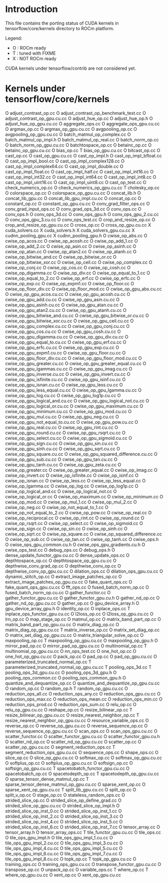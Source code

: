 Introduction
============
This file contains the porting status of CUDA kernels in
tensorflow/core/kernels directory to ROCm platform.

Legend:
- O : ROCm ready
- T : tuned with FIXME
- X : NOT ROCm ready

CUDA kernels under tensorflow/contrib are not considered yet.

Kernels under tensorflow/core/kernels
=====================================
O adjust_contrast_op.cc
O adjust_contrast_op_benchmark_test.cc
O adjust_contrast_op_gpu.cu.cc
O adjust_hue_op.cc
O adjust_hue_op.h
O adjust_hue_op_gpu.cu.cc
O aggregate_ops.cc
O aggregate_ops_gpu.cu.cc
O argmax_op.cc
O argmax_op_gpu.cu.cc
O avgpooling_op.cc
O avgpooling_op_gpu.cu.cc
O batch_matmul_op_complex.cc
O batch_matmul_op_impl.h
O batch_matmul_op_real.cc
O batch_norm_op.cc
O batch_norm_op_gpu.cu.cc
O batchtospace_op.cc
O betainc_op.cc
O betainc_op_gpu.cu.cc
O bias_op.cc
T bias_op_gpu.cu.cc
O bitcast_op.cc
O cast_op.cc
O cast_op_gpu.cu.cc
O cast_op_impl.h
O cast_op_impl_bfloat.cc
O cast_op_impl_bool.cc
O cast_op_impl_complex128.cc
O cast_op_impl_complex64.cc
O cast_op_impl_double.cc
O cast_op_impl_float.cc
O cast_op_impl_half.cc
O cast_op_impl_int16.cc
O cast_op_impl_int32.cc
O cast_op_impl_int64.cc
O cast_op_impl_int8.cc
O cast_op_impl_uint16.cc
O cast_op_impl_uint8.cc
O cast_op_test.cc
O check_numerics_op.cc
O check_numerics_op_gpu.cu.cc
T cholesky_op.cc
O colorspace_op.cc
O colorspace_op_gpu.cu.cc
O concat_lib.h
O concat_lib_gpu.cc
O concat_lib_gpu_impl.cu.cc
O concat_op.cc
O constant_op.cc
O constant_op_gpu.cu.cc
O conv_grad_filter_ops.cc
O conv_grad_input_ops.cc
O conv_grad_ops_3d.cc
O conv_ops.cc
O conv_ops.h
O conv_ops_3d.cc
O conv_ops_gpu.h
O conv_ops_gpu_2.cu.cc
O conv_ops_gpu_3.cu.cc
O conv_ops_test.cc
O crop_and_resize_op.cc
O crop_and_resize_op_gpu.cu.cc
O cross_op.cc
O cross_op_gpu.cu.cc
X cuda_solvers.cc
X cuda_solvers.h
X cuda_solvers_gpu.cu.cc
X cudnn_pooling_gpu.cc
X cudnn_pooling_gpu.h
O cwise_op_abs.cc
O cwise_op_acos.cc
O cwise_op_acosh.cc
O cwise_op_add_1.cc
O cwise_op_add_2.cc
O cwise_op_asin.cc
O cwise_op_asinh.cc
O cwise_op_atan.cc
O cwise_op_atan2.cc
O cwise_op_atanh.cc
O cwise_op_bitwise_and.cc
O cwise_op_bitwise_or.cc
O cwise_op_bitwise_xor.cc
O cwise_op_ceil.cc
O cwise_op_complex.cc
O cwise_op_conj.cc
O cwise_op_cos.cc
O cwise_op_cosh.cc
O cwise_op_digamma.cc
O cwise_op_div.cc
O cwise_op_equal_to_1.cc
O cwise_op_equal_to_2.cc
O cwise_op_erf.cc
O cwise_op_erfc.cc
O cwise_op_exp.cc
O cwise_op_expm1.cc
O cwise_op_floor.cc
O cwise_op_floor_div.cc
O cwise_op_floor_mod.cc
O cwise_op_gpu_abs.cu.cc
O cwise_op_gpu_acos.cu.cc
O cwise_op_gpu_acosh.cu.cc
O cwise_op_gpu_add.cu.cc
O cwise_op_gpu_asin.cu.cc
O cwise_op_gpu_asinh.cu.cc
O cwise_op_gpu_atan.cu.cc
O cwise_op_gpu_atan2.cu.cc
O cwise_op_gpu_atanh.cu.cc
O cwise_op_gpu_bitwise_and.cu.cc
O cwise_op_gpu_bitwise_or.cu.cc
O cwise_op_gpu_bitwise_xor.cu.cc
O cwise_op_gpu_ceil.cu.cc
O cwise_op_gpu_complex.cu.cc
O cwise_op_gpu_conj.cu.cc
O cwise_op_gpu_cos.cu.cc
O cwise_op_gpu_cosh.cu.cc
O cwise_op_gpu_digamma.cu.cc
O cwise_op_gpu_div.cu.cc
O cwise_op_gpu_equal_to.cu.cc
O cwise_op_gpu_erf.cu.cc
O cwise_op_gpu_erfc.cu.cc
O cwise_op_gpu_exp.cu.cc
O cwise_op_gpu_expm1.cu.cc
O cwise_op_gpu_floor.cu.cc
O cwise_op_gpu_floor_div.cu.cc
O cwise_op_gpu_floor_mod.cu.cc
O cwise_op_gpu_greater.cu.cc
O cwise_op_gpu_greater_equal.cu.cc
O cwise_op_gpu_igammas.cu.cc
O cwise_op_gpu_imag.cu.cc
O cwise_op_gpu_inverse.cu.cc
O cwise_op_gpu_invert.cu.cc
O cwise_op_gpu_isfinite.cu.cc
O cwise_op_gpu_isinf.cu.cc
O cwise_op_gpu_isnan.cu.cc
O cwise_op_gpu_less.cu.cc
O cwise_op_gpu_less_equal.cu.cc
O cwise_op_gpu_lgamma.cu.cc
O cwise_op_gpu_log.cu.cc
O cwise_op_gpu_log1p.cu.cc
O cwise_op_gpu_logical_and.cu.cc
O cwise_op_gpu_logical_not.cu.cc
O cwise_op_gpu_logical_or.cu.cc
O cwise_op_gpu_maximum.cu.cc
O cwise_op_gpu_minimum.cu.cc
O cwise_op_gpu_mod.cu.cc
O cwise_op_gpu_mul.cu.cc
O cwise_op_gpu_neg.cu.cc
O cwise_op_gpu_not_equal_to.cu.cc
O cwise_op_gpu_pow.cu.cc
O cwise_op_gpu_real.cu.cc
O cwise_op_gpu_rint.cu.cc
O cwise_op_gpu_round.cu.cc
O cwise_op_gpu_rsqrt.cu.cc
O cwise_op_gpu_select.cu.cc
O cwise_op_gpu_sigmoid.cu.cc
O cwise_op_gpu_sign.cu.cc
O cwise_op_gpu_sin.cu.cc
O cwise_op_gpu_sinh.cu.cc
O cwise_op_gpu_sqrt.cu.cc
O cwise_op_gpu_square.cu.cc
O cwise_op_gpu_squared_difference.cu.cc
O cwise_op_gpu_sub.cu.cc
O cwise_op_gpu_tan.cu.cc
O cwise_op_gpu_tanh.cu.cc
O cwise_op_gpu_zeta.cu.cc
O cwise_op_greater.cc
O cwise_op_greater_equal.cc
O cwise_op_imag.cc
O cwise_op_invert.cc
O cwise_op_isfinite.cc
O cwise_op_isinf.cc
O cwise_op_isnan.cc
O cwise_op_less.cc
O cwise_op_less_equal.cc
O cwise_op_lgamma.cc
O cwise_op_log.cc
O cwise_op_log1p.cc
O cwise_op_logical_and.cc
O cwise_op_logical_not.cc
O cwise_op_logical_or.cc
O cwise_op_maximum.cc
O cwise_op_minimum.cc
O cwise_op_mod.cc
O cwise_op_mul_1.cc
O cwise_op_mul_2.cc
O cwise_op_neg.cc
O cwise_op_not_equal_to_1.cc
O cwise_op_not_equal_to_2.cc
O cwise_op_pow.cc
O cwise_op_real.cc
O cwise_op_reciprocal.cc
O cwise_op_rint.cc
O cwise_op_round.cc
O cwise_op_rsqrt.cc
O cwise_op_select.cc
O cwise_op_sigmoid.cc
O cwise_op_sign.cc
O cwise_op_sin.cc
O cwise_op_sinh.cc
O cwise_op_sqrt.cc
O cwise_op_square.cc
O cwise_op_squared_difference.cc
O cwise_op_sub.cc
O cwise_op_tan.cc
O cwise_op_tanh.cc
O cwise_ops.h
O cwise_ops_gpu_common.cu.h
O cwise_ops_gpu_gradients.cu.h
O cwise_ops_test.cc
O debug_ops.cc
O debug_ops.h
O dense_update_functor_gpu.cu.cc
O dense_update_ops.cc
O depthtospace_op.cc
O depthtospace_op_gpu.cu.cc
O depthwise_conv_grad_op.cc
O depthwise_conv_op.cc
O depthwise_conv_op_gpu.cu.cc
O dilation_ops.cc
O dilation_ops_gpu.cu.cc
O dynamic_stitch_op.cc
O extract_image_patches_op.cc
O extract_image_patches_op_gpu.cu.cc
O fake_quant_ops.cc
O fake_quant_ops_gpu.cu.cc
O fft_ops.cc
O fused_batch_norm_op.cc
O fused_batch_norm_op.cu.cc
O gather_functor.cc
O gather_functor_gpu.cu.cc
O gather_functor_gpu.cu.h
O gather_nd_op.cc
O gather_nd_op_gpu.cu.cc
O gather_op.cc
O gpu_device_array.h
O gpu_device_array_gpu.h
O identity_op.cc
O inplace_ops.cc
T inplace_ops_functor_gpu.cu.cc
O l2loss_op.cc
O l2loss_op_gpu.cu.cc
O lrn_op.cc
O map_stage_op.cc
O matmul_op.cc
O matrix_band_part_op.cc
O matrix_band_part_op_gpu.cu.cc
O matrix_diag_op.cc
O matrix_diag_op_gpu.cu.cc
T matrix_inverse_op.cc
O matrix_set_diag_op.cc
O matrix_set_diag_op_gpu.cu.cc
O matrix_triangular_solve_op.cc
O maxpooling_op.cc
T maxpooling_op_gpu.cu.cc
O maxpooling_op_gpu.h
O mirror_pad_op.cc
O mirror_pad_op_gpu.cu.cc
O multinomial_op.cc
T multinomial_op_gpu.cu.cc
O nn_ops_test.cc
O one_hot_op.cc
O one_hot_op_gpu.cu.cc
O pack_op.cc
O pad_op.cc
O pad_op_gpu.cu.cc
O parameterized_truncated_normal_op.cc
T parameterized_truncated_normal_op_gpu.cu.cc
T pooling_ops_3d.cc
T pooling_ops_3d_gpu.cu.cc
O pooling_ops_3d_gpu.h
O pooling_ops_common.cc
O pooling_ops_common_gpu.h
O quantize_and_dequantize_op.cc
O quantize_and_dequantize_op_gpu.cu.cc
O random_op.cc
O random_op.h
T random_op_gpu.cu.cc
O reduction_ops_all.cc
O reduction_ops_any.cc
O reduction_ops_gpu.cu.cc
O reduction_ops_max.cc
O reduction_ops_mean.cc
O reduction_ops_min.cc
O reduction_ops_prod.cc
O reduction_ops_sum.cc
O relu_op.cc
O relu_op_gpu.cu.cc
O reshape_op.cc
O resize_bilinear_op.cc
T resize_bilinear_op_gpu.cu.cc
O resize_nearest_neighbor_op.cc
T resize_nearest_neighbor_op_gpu.cu.cc
O resource_variable_ops.cc
O reverse_op.cc
O reverse_op_gpu.cu.cc
O reverse_sequence_op.cc
O reverse_sequence_op_gpu.cu.cc
O scan_ops.cc
O scan_ops_gpu.cu.cc
O scatter_functor.cc
O scatter_functor_gpu.cu.cc
O scatter_functor_gpu.cu.h
O scatter_nd_op.cc
O scatter_nd_op_gpu.cu.cc
O scatter_op.cc
O scatter_op_gpu.cu.cc
O segment_reduction_ops.cc
T segment_reduction_ops_gpu.cu.cc
O sequence_ops.cc
O shape_ops.cc
O slice_op.cc
O slice_op_gpu.cu.cc
O softmax_op.cc
O softmax_op_gpu.cu.cc
O softplus_op.cc
O softplus_op_gpu.cu.cc
O softsign_op.cc
O softsign_op_gpu.cu.cc
T spacetobatch_functor_gpu.cu.cc
O spacetobatch_op.cc
O spacetodepth_op.cc
T spacetodepth_op_gpu.cu.cc
O sparse_tensor_dense_matmul_op.cc
T sparse_tensor_dense_matmul_op_gpu.cu.cc
O sparse_xent_op.cc
O sparse_xent_op_gpu.cu.cc
T split_lib_gpu.cu.cc
O split_op.cc
O split_v_op.cc
O stage_op.cc
O stateless_random_ops.cc
O strided_slice_op.cc
O strided_slice_op_define_grad.cc
O strided_slice_op_gpu.cu.cc
O strided_slice_op_impl.h
O strided_slice_op_inst_0.cc
O strided_slice_op_inst_1.cc
O strided_slice_op_inst_2.cc
O strided_slice_op_inst_3.cc
O strided_slice_op_inst_4.cc
O strided_slice_op_inst_5.cc
O strided_slice_op_inst_6.cc
O strided_slice_op_inst_7.cc
O tensor_array.cc
O tensor_array.h
O tensor_array_ops.cc
T tile_functor_gpu.cu.cc
O tile_ops.cc
O tile_ops_gpu_impl.h
O tile_ops_gpu_impl_1.cu.cc
O tile_ops_gpu_impl_2.cu.cc
O tile_ops_gpu_impl_3.cu.cc
O tile_ops_gpu_impl_4.cu.cc
O tile_ops_gpu_impl_5.cu.cc
O tile_ops_gpu_impl_6.cu.cc
O tile_ops_gpu_impl_7.cu.cc
O tile_ops_gpu_impl_8.cu.cc
O topk_op.cc
T topk_op_gpu.cu.cc
O training_ops.cc
O training_ops_gpu.cu.cc
O transpose_functor_gpu.cu.cc
O transpose_op.cc
O unpack_op.cc
O variable_ops.cc
T where_op.cc
T where_op_gpu.cu.cc
O xent_op.cc
O xent_op_gpu.cu.cc
